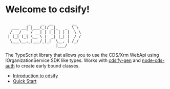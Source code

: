 # Welcome to cdsify!
```
          _     _  __        __  
   ___ __| |___(_)/ _|_   _  \ \ 
  / __/ _` / __| | |_| | | |  \ \
 | (_| (_| \__ \ |  _| |_| |  / /
  \___\__,_|___/_|_|  \__, | /_/ 
                      |___/    
```
The TypeScript library that allows you to use the CDS/Xrm WebApi using IOrganizationService SDK like types.
Works with [cdsify-gen](https://www.npmjs.com/package/cdsify-gen) and [node-cds-auth](https://www.npmjs.com/package/node-cds-auth) to create early bound classes.

- [Introduction to cdsify](https://github.com/scottdurow/cdsify/wiki)
- [Quick Start](https://github.com/scottdurow/cdsify/wiki/Quick-start)
